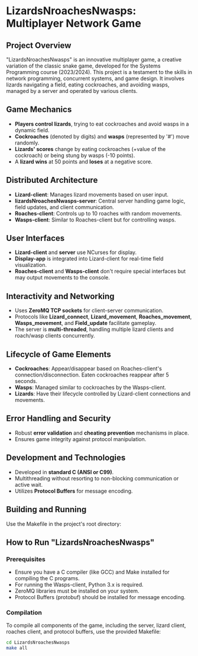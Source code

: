 # LizardsNroachesNwasps: Multiplayer Network Game

## Project Overview

"LizardsNroachesNwasps" is an innovative multiplayer game, a creative variation of the classic snake game, developed for the Systems Programming course (2023/2024). This project is a testament to the skills in network programming, concurrent systems, and game design. It involves lizards navigating a field, eating cockroaches, and avoiding wasps, managed by a server and operated by various clients.

## Game Mechanics

- **Players control lizards**, trying to eat cockroaches and avoid wasps in a dynamic field.
- **Cockroaches** (denoted by digits) and **wasps** (represented by '#') move randomly.
- **Lizards' scores** change by eating cockroaches (+value of the cockroach) or being stung by wasps (-10 points).
- A **lizard wins** at 50 points and **loses** at a negative score.

## Distributed Architecture

- **Lizard-client**: Manages lizard movements based on user input.
- **lizardsNroachesNwasps-server**: Central server handling game logic, field updates, and client communication.
- **Roaches-client**: Controls up to 10 roaches with random movements.
- **Wasps-client**: Similar to Roaches-client but for controlling wasps.

## User Interfaces

- **Lizard-client** and **server** use NCurses for display.
- **Display-app** is integrated into Lizard-client for real-time field visualization.
- **Roaches-client** and **Wasps-client** don't require special interfaces but may output movements to the console.

## Interactivity and Networking

- Uses **ZeroMQ TCP sockets** for client-server communication.
- Protocols like **Lizard_connect**, **Lizard_movement**, **Roaches_movement**, **Wasps_movement**, and **Field_update** facilitate gameplay.
- The server is **multi-threaded**, handling multiple lizard clients and roach/wasp clients concurrently.

## Lifecycle of Game Elements

- **Cockroaches**: Appear/disappear based on Roaches-client's connection/disconnection. Eaten cockroaches reappear after 5 seconds.
- **Wasps**: Managed similar to cockroaches by the Wasps-client.
- **Lizards**: Have their lifecycle controlled by Lizard-client connections and movements.

## Error Handling and Security

- Robust **error validation** and **cheating prevention** mechanisms in place.
- Ensures game integrity against protocol manipulation.

## Development and Technologies

- Developed in **standard C (ANSI or C99)**.
- Multithreading without resorting to non-blocking communication or active wait.
- Utilizes **Protocol Buffers** for message encoding.

## Building and Running

Use the Makefile in the project's root directory:

## How to Run "LizardsNroachesNwasps"

### Prerequisites
- Ensure you have a C compiler (like GCC) and Make installed for compiling the C programs.
- For running the Wasps-client, Python 3.x is required.
- ZeroMQ libraries must be installed on your system.
- Protocol Buffers (protobuf) should be installed for message encoding.

### Compilation
To compile all components of the game, including the server, lizard client, roaches client, and protocol buffers, use the provided Makefile:

```bash
cd LizardsNroachesNwasps
make all
```


